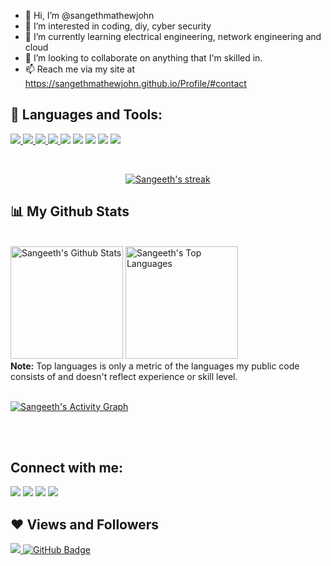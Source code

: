 - 👋 Hi, I’m @sangethmathewjohn
- 👀 I’m interested in coding, diy, cyber security
- 🌱 I’m currently learning electrical engineering, network engineering and cloud
- 💞️ I’m looking to collaborate on anything that I'm skilled in.
- 📫 Reach me via my site at https://sangethmathewjohn.github.io/Profile/#contact

<!---
sangethmathewjohn/sangethmathewjohn is a ✨ special ✨ repository because its `README.md` (this file) appears on your GitHub profile.
You can click the Preview link to take a look at your changes.
--->
## 🚀 Languages and Tools:

<p align="left"> 
    <a href="https://www.w3.org/html/" target="_blank"> <img src="https://img.icons8.com/color/48/000000/html-5.png"/> </a> 
    <a href="https://www.w3schools.com/css/" target="_blank"> <img src="https://img.icons8.com/color/48/000000/css3.png"/> </a> 
    <a href="https://getbootstrap.com" target="_blank"> <img src="https://img.icons8.com/color/48/000000/bootstrap.png"/> </a> 
    <a href="https://www.python.org" target="_blank"> <img src="https://img.icons8.com/color/48/000000/python.png"/> </a> 
    <a href ="https://www.docker.com" target="_blank"><img src ="https://img.icons8.com/color/48/000000/docker"></a>
    <a href ="https://www.linux.org" target="_blank"><img src ="https://img.icons8.com/color/48/000000/linux"></a>
    <a href="https://cloud.google.com" target="_blank"><img src="https://img.icons8.com/color/48/000000/google-cloud"></a>
    <a href="https://www.arduino.cc" target="_blank"><img src="https://img.icons8.com/color/48/000000/arduino"></a>
    <a href="https://www.cisco.com/c/en/us/training-events/training-certifications/certifications/associate/ccna.html" target="_blank"><img src="https://img.icons8.com/color/48/000000/router"></a>
  
</p>

<br/>

<p align="center">
    <a href="https://github.com/nullpwn/github-readme-streak-stats">
        <img title="🔥 Get streak stats for your profile at git.io/streak-stats" alt="Sangeeth's streak" src="https://github-readme-streak-stats.herokuapp.com/?user=sangethmathewjohn&theme=black-ice&hide_border=true&stroke=0000&background=060A0CD0"/>
    </a>
</p>

## 📊 My Github Stats

  <br/>
    <a href="https://github.com/sangethmathewjohn/github-readme-stats"><img height="180em" alt="Sangeeth's Github Stats" src="https://github-readme-stats.vercel.app/api?username=sangethmathewjohn&show_icons=true&count_private=true&include_all_commits=true&theme=react&hide_border=true&bg_color=0D1117" /></a>
  <a href="https://github.com/sangethmathewjohn/github-readme-stats"><img height="180em" alt="Sangeeth's Top Languages" src="https://github-readme-stats.vercel.app/api/top-langs/?username=sangethmathewjohn&langs_count=8&count_private=true&layout=compact&theme=react&hide_border=true&bg_color=0D1117" /></a>
  <br/>
  <b>Note:</b> Top languages is only a metric of the languages my public code consists of and doesn't reflect experience or skill level.


<br/>
<br/>

<a href="https://github.com/sangethmathewjohn/github-readme-activity-graph"><img alt="Sangeeth's Activity Graph" src="https://activity-graph.herokuapp.com/graph?username=sangethmathewjohn&bg_color=0D1117&color=5BCDEC&line=5BCDEC&point=FFFFFF&hide_border=true" /></a>

<br/>
<br/>

## Connect with me:
<p align="left">

<a href = "https://www.linkedin.com/in/sangeethmathewjohn/"><img src="https://img.icons8.com/cute-clipart/45/000000/linkedin.png"/></a>
<a href = "https://twitter.com/sangeeth"><img src="https://img.icons8.com/cotton/45/000000/twitter.png"/></a>
<a href = "https://www.instagram.com/sangeethmathewjohn/"><img src="https://img.icons8.com/color/45/000000/instagram-new.png"/></a>
<a href = "https://www.facebook.com/sangeethmathewjohn"><img src="https://img.icons8.com/fluent/48/000000/facebook-new.png"/></a>



</p>

## ❤ Views and Followers
<a href="https://github.com/sangethmathewjohn/github-profile-views-counter">
    <img src="https://komarev.com/ghpvc/?username=sangethmathewjohn&color=blueviolet">
</a>
<a href="https://github.com/sangethmathewjohn?tab=followers"><img src="https://img.shields.io/github/followers/sangethmathewjohn?label=Followers&style=social" alt="GitHub Badge"></a>

<div class="relative w-full h-full overflow-hidden app bg-gradient" data-v-40b60d66=""> <main class="relative full-screen portrait:hidden" data-v-40b60d66=""><section class="model full-screen z-10" data-v-a796c2ea="" data-v-40b60d66=""><span class="hidden" data-v-a796c2ea="">
<!--    
      @sangethmathewjohn's 2021 GitHub Skyline       

          ✦     ✦   ▁            ✦        ✦          
         ✦          █     ▂                   ✧ ✧    
  ✧    ✧            █    ▆█                          
✦       ✧    ✧      █  █ ██         ☽    ▅   ✦      ✧
       ✦           ▆█ ▂█▆██▆▆      ✧ ✧ ✧ █  ✦ ✧      
▁▁▁▁▁▁▁▁▁▁▁▁▁▁▁▁▁▁▁██▁███████▁▁▁▁▁▁▁▁▁▁▅▁█▁▁▁▁▁▁▁▁▁▁▁

  https://skyline.github.com/sangethmathewjohn/2021  
-->
    
    </span> <canvas id="canvas3d" class="fixed z-0 w-full h-full outline-none cursor-move t-0 l-0" data-v-a796c2ea="" width="752" height="635" touch-action="none" style="touch-action: none; opacity: 1;" tabindex="1"></canvas>   </section></main> <main data-v-40b60d66="" class="hidden full-screen portrait:block"><section data-v-35af328c="" data-v-40b60d66=""><div class="relative z-10 h-full pt-24 pb-8 mx-auto text-center max-w-portrait-content" data-v-35af328c=""><div data-v-35af328c=""><svg height="127" viewBox="0 0 122 127" width="122" xmlns="http://www.w3.org/2000/svg" class="mx-auto" data-v-35af328c=""><g fill="none" fill-rule="evenodd"><path d="M58 33H6a4 4 0 00-4 4v84a4 4 0 004 4h52a4 4 0 004-4V37a4 4 0 00-4-4zm29.756 40H108a4 4 0 014 4v5.976M104 117H87.874zm.814-80.1A47.848 47.848 0 0082.499 7.937 47.85 47.85 0 0046.03 3.155m48.535 27.883l10.393 6 6-10.393" stroke="#fff" stroke-linecap="round" stroke-linejoin="round" stroke-width="3"></path><path d="M10 65.244V45a4 4 0 014-4h5.976M54 49v16.126zm0 44.132V113a4 4 0 01-4 4h-3.994m-27.986 0H14a4 4 0 01-4-4V93.214M66.603 125h49.714c2.034 0 3.683-1.79 3.683-4V69c0-2.21-1.649-4-3.683-4H62m50 26v8m-86 18h12M28 41h8" opacity=".504" stroke="#fff" stroke-linecap="round" stroke-linejoin="round" stroke-width="3"></path><path d="M112 115a2 2 0 110 4 2 2 0 010-4zm0-8a2 2 0 110 4 2 2 0 010-4zM46 39a2 2 0 110 4 2 2 0 010-4zm8 0a2 2 0 110 4 2 2 0 010-4z" fill="#fff" fill-rule="nonzero"></path></g></svg></div> <div class="mx-auto mt-8" data-v-35af328c=""><h1 data-v-35af328c=""><span class="text-gradient bg-gradient-to-r from-brilliant-rose-500 to-danube-500" data-v-35af328c="">
          Please rotate your device
        </span></h1></div> <div class="mx-auto mt-6" data-v-35af328c=""><p class="text-base text-light" data-v-35af328c="">
        Visit in desktop for the best experience.
      </p></div></div></section></main> <img aria-hidden="true" src="/_nuxt/img/bg_glow.918426c.svg" alt="" role="presentation" class="z-0 pointer-events-none glow" data-v-40b60d66=""> </div>
